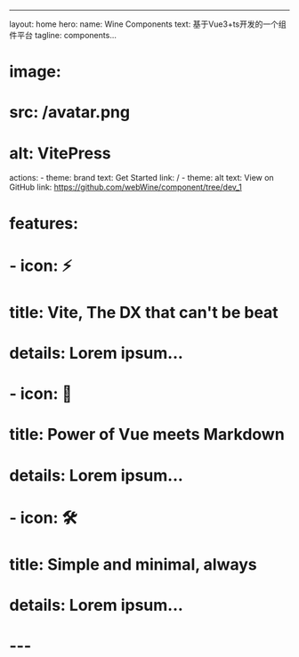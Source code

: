 ---
layout: home
hero:
  name: Wine Components
  text: 基于Vue3+ts开发的一个组件平台
  tagline: components... 
  # image:
  #   src: /avatar.png
  #   alt: VitePress
  actions:
    - theme: brand
      text: Get Started
      link: /
    - theme: alt
      text: View on GitHub
      link: https://github.com/webWine/component/tree/dev_1
# features:
#   - icon: ⚡️
#     title: Vite, The DX that can't be beat
#     details: Lorem ipsum...
#   - icon: 🖖
#     title: Power of Vue meets Markdown
#     details: Lorem ipsum...
#   - icon: 🛠️
#     title: Simple and minimal, always
#     details: Lorem ipsum...
# ---

